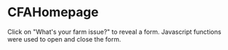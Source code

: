 # CFAHomepage
Click on "What's your farm issue?" to reveal a form.
Javascript functions were used to open and close the form.

  

